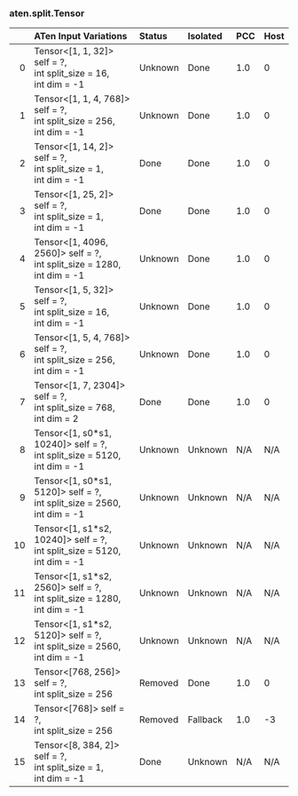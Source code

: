 ### aten.split.Tensor
|    | ATen Input Variations                                                         | Status   | Isolated   | PCC   | Host   |
|---:|:------------------------------------------------------------------------------|:---------|:-----------|:------|:-------|
|  0 | Tensor<[1, 1, 32]> self = ?,<br>int split_size = 16,<br>int dim = -1          | Unknown  | Done       | 1.0   | 0      |
|  1 | Tensor<[1, 1, 4, 768]> self = ?,<br>int split_size = 256,<br>int dim = -1     | Unknown  | Done       | 1.0   | 0      |
|  2 | Tensor<[1, 14, 2]> self = ?,<br>int split_size = 1,<br>int dim = -1           | Done     | Done       | 1.0   | 0      |
|  3 | Tensor<[1, 25, 2]> self = ?,<br>int split_size = 1,<br>int dim = -1           | Done     | Done       | 1.0   | 0      |
|  4 | Tensor<[1, 4096, 2560]> self = ?,<br>int split_size = 1280,<br>int dim = -1   | Unknown  | Done       | 1.0   | 0      |
|  5 | Tensor<[1, 5, 32]> self = ?,<br>int split_size = 16,<br>int dim = -1          | Unknown  | Done       | 1.0   | 0      |
|  6 | Tensor<[1, 5, 4, 768]> self = ?,<br>int split_size = 256,<br>int dim = -1     | Unknown  | Done       | 1.0   | 0      |
|  7 | Tensor<[1, 7, 2304]> self = ?,<br>int split_size = 768,<br>int dim = 2        | Done     | Done       | 1.0   | 0      |
|  8 | Tensor<[1, s0*s1, 10240]> self = ?,<br>int split_size = 5120,<br>int dim = -1 | Unknown  | Unknown    | N/A   | N/A    |
|  9 | Tensor<[1, s0*s1, 5120]> self = ?,<br>int split_size = 2560,<br>int dim = -1  | Unknown  | Unknown    | N/A   | N/A    |
| 10 | Tensor<[1, s1*s2, 10240]> self = ?,<br>int split_size = 5120,<br>int dim = -1 | Unknown  | Unknown    | N/A   | N/A    |
| 11 | Tensor<[1, s1*s2, 2560]> self = ?,<br>int split_size = 1280,<br>int dim = -1  | Unknown  | Unknown    | N/A   | N/A    |
| 12 | Tensor<[1, s1*s2, 5120]> self = ?,<br>int split_size = 2560,<br>int dim = -1  | Unknown  | Unknown    | N/A   | N/A    |
| 13 | Tensor<[768, 256]> self = ?,<br>int split_size = 256                          | Removed  | Done       | 1.0   | 0      |
| 14 | Tensor<[768]> self = ?,<br>int split_size = 256                               | Removed  | Fallback   | 1.0   | -3     |
| 15 | Tensor<[8, 384, 2]> self = ?,<br>int split_size = 1,<br>int dim = -1          | Done     | Unknown    | N/A   | N/A    |

